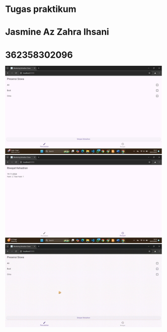 # Tugas praktikum 
# Jasmine Az Zahra Ihsani 
# 362358302096

![Pencatatan](assets/pencatatan.jpg)
![Riwayat](assets/riwayat.jpg)
![demo](assets/Monitoring-Kehadiran-Siswa-Google-Chrome-2024-11-19-10-06-23.gif)
